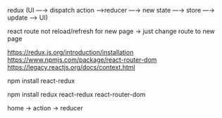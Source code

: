 redux 
(UI —→ dispatch action —>reducer —→ new state —→ store —→ update —> UI)

react route 
not reload/refresh for new page -> just change route to new page

https://redux.js.org/introduction/installation
https://www.npmjs.com/package/react-router-dom
https://legacy.reactjs.org/docs/context.html

npm install react-redux

npm install redux react-redux react-router-dom

home -> action -> reducer 